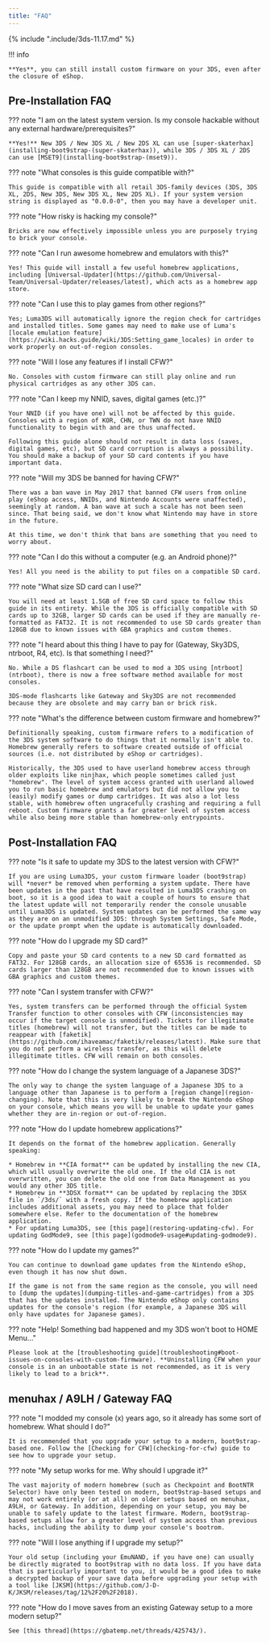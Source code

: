 ```yaml
---
title: "FAQ"
---
```


{% include ".include/3ds-11.17.md" %}

!!! info

    **Yes**, you can still install custom firmware on your 3DS, even after the closure of eShop.

## Pre-Installation FAQ

??? note "I am on the latest system version. Is my console hackable without any external hardware/prerequisites?"

    **Yes!** New 3DS / New 3DS XL / New 2DS XL can use [super-skaterhax](installing-boot9strap-(super-skaterhax)), while 3DS / 3DS XL / 2DS can use [MSET9](installing-boot9strap-(mset9)).

??? note "What consoles is this guide compatible with?"

    This guide is compatible with all retail 3DS-family devices (3DS, 3DS XL, 2DS, New 3DS, New 3DS XL, New 2DS XL). If your system version string is displayed as "0.0.0-0", then you may have a developer unit.

??? note "How risky is hacking my console?"

    Bricks are now effectively impossible unless you are purposely trying to brick your console.

??? note "Can I run awesome homebrew and emulators with this?"

    Yes! This guide will install a few useful homebrew applications, including [Universal-Updater](https://github.com/Universal-Team/Universal-Updater/releases/latest), which acts as a homebrew app store.

??? note "Can I use this to play games from other regions?"

    Yes; Luma3DS will automatically ignore the region check for cartridges and installed titles. Some games may need to make use of Luma's [locale emulation feature](https://wiki.hacks.guide/wiki/3DS:Setting_game_locales) in order to work properly on out-of-region consoles.

??? note "Will I lose any features if I install CFW?"

    No. Consoles with custom firmware can still play online and run physical cartridges as any other 3DS can.

??? note "Can I keep my NNID, saves, digital games (etc.)?"

    Your NNID (if you have one) will not be affected by this guide. Consoles with a region of KOR, CHN, or TWN do not have NNID functionality to begin with and are thus unaffected.

    Following this guide alone should not result in data loss (saves, digital games, etc), but SD card corruption is always a possibility. You should make a backup of your SD card contents if you have important data.

??? note "Will my 3DS be banned for having CFW?"

    There was a ban wave in May 2017 that banned CFW users from online play (eShop access, NNIDs, and Nintendo Accounts were unaffected), seemingly at random. A ban wave at such a scale has not been seen since. That being said, we don't know what Nintendo may have in store in the future.

    At this time, we don't think that bans are something that you need to worry about.

??? note "Can I do this without a computer (e.g. an Android phone)?"

    Yes! All you need is the ability to put files on a compatible SD card.

??? note "What size SD card can I use?"

    You will need at least 1.5GB of free SD card space to follow this guide in its entirety. While the 3DS is officially compatible with SD cards up to 32GB, larger SD cards can be used if they are manually re-formatted as FAT32. It is not recommended to use SD cards greater than 128GB due to known issues with GBA graphics and custom themes.

??? note "I heard about this thing I have to pay for (Gateway, Sky3DS, ntrboot, R4, etc). Is that something I need?"

    No. While a DS flashcart can be used to mod a 3DS using [ntrboot](ntrboot), there is now a free software method available for most consoles.

    3DS-mode flashcarts like Gateway and Sky3DS are not recommended because they are obsolete and may carry ban or brick risk.

??? note "What's the difference between custom firmware and homebrew?"

    Definitionally speaking, custom firmware refers to a modification of the 3DS system software to do things that it normally isn't able to. Homebrew generally refers to software created outside of official sources (i.e. not distributed by eShop or cartridges).

    Historically, the 3DS used to have userland homebrew access through older exploits like ninjhax, which people sometimes called just "homebrew". The level of system access granted with userland allowed you to run basic homebrew and emulators but did not allow you to (easily) modify games or dump cartridges. It was also a lot less stable, with homebrew often ungracefully crashing and requiring a full reboot. Custom firmware grants a far greater level of system access while also being more stable than homebrew-only entrypoints.


## Post-Installation FAQ

??? note "Is it safe to update my 3DS to the latest version with CFW?"

    If you are using Luma3DS, your custom firmware loader (boot9strap) will *never* be removed when performing a system update. There have been updates in the past that have resulted in Luma3DS crashing on boot, so it is a good idea to wait a couple of hours to ensure that the latest update will not temporarily render the console unusable until Luma3DS is updated. System updates can be performed the same way as they are on an unmodified 3DS: through System Settings, Safe Mode, or the update prompt when the update is automatically downloaded.

??? note "How do I upgrade my SD card?"

    Copy and paste your SD card contents to a new SD card formatted as FAT32. For 128GB cards, an allocation size of 65536 is recommended. SD cards larger than 128GB are not recommended due to known issues with GBA graphics and custom themes.

??? note "Can I system transfer with CFW?"

    Yes, system transfers can be performed through the official System Transfer function to other consoles with CFW (inconsistencies may occur if the target console is unmodified). Tickets for illegitimate titles (homebrew) will not transfer, but the titles can be made to reappear with [faketik](https://github.com/ihaveamac/faketik/releases/latest). Make sure that you do not perform a wireless transfer, as this will delete illegitimate titles. CFW will remain on both consoles.

??? note "How do I change the system language of a Japanese 3DS?"

    The only way to change the system language of a Japanese 3DS to a language other than Japanese is to perform a [region change](region-changing). Note that this is very likely to break the Nintendo eShop on your console, which means you will be unable to update your games whether they are in-region or out-of-region.

??? note "How do I update homebrew applications?"

    It depends on the format of the homebrew application. Generally speaking:

    * Homebrew in **CIA format** can be updated by installing the new CIA, which will usually overwrite the old one. If the old CIA is not overwritten, you can delete the old one from Data Management as you would any other 3DS title.
    * Homebrew in **3DSX format** can be updated by replacing the 3DSX file in `/3ds/` with a fresh copy. If the homebrew application includes additional assets, you may need to place that folder somewhere else. Refer to the documentation of the homebrew application.
    * For updating Luma3DS, see [this page](restoring-updating-cfw). For updating GodMode9, see [this page](godmode9-usage#updating-godmode9).

??? note "How do I update my games?"

    You can continue to download game updates from the Nintendo eShop, even though it has now shut down.

    If the game is not from the same region as the console, you will need to [dump the updates](dumping-titles-and-game-cartridges) from a 3DS that has the updates installed. The Nintendo eShop only contains updates for the console's region (for example, a Japanese 3DS will only have updates for Japanese games).

??? note "Help! Something bad happened and my 3DS won't boot to HOME Menu..."

    Please look at the [troubleshooting guide](troubleshooting#boot-issues-on-consoles-with-custom-firmware). **Uninstalling CFW when your console is in an unbootable state is not recommended, as it is very likely to lead to a brick**.


## menuhax / A9LH / Gateway FAQ

??? note "I modded my console (x) years ago, so it already has some sort of homebrew. What should I do?"

    It is recommended that you upgrade your setup to a modern, boot9strap-based one. Follow the [Checking for CFW](checking-for-cfw) guide to see how to upgrade your setup.

??? note "My setup works for me. Why should I upgrade it?"

    The vast majority of modern homebrew (such as Checkpoint and BootNTR Selector) have only been tested on modern, boot9strap-based setups and may not work entirely (or at all) on older setups based on menuhax, A9LH, or Gateway. In addition, depending on your setup, you may be unable to safely update to the latest firmware. Modern, boot9strap-based setups allow for a greater level of system access than previous hacks, including the ability to dump your console's bootrom.

??? note "Will I lose anything if I upgrade my setup?"

    Your old setup (including your EmuNAND, if you have one) can usually be directly migrated to boot9strap with no data loss. If you have data that is particularly important to you, it would be a good idea to make a decrypted backup of your save data before upgrading your setup with a tool like [JKSM](https://github.com/J-D-K/JKSM/releases/tag/12%2F20%2F2018).

??? note "How do I move saves from an existing Gateway setup to a more modern setup?"

    See [this thread](https://gbatemp.net/threads/425743/).

